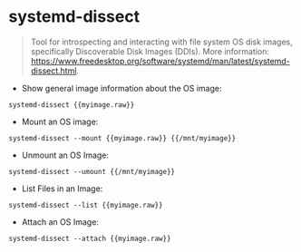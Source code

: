 # systemd-dissect
> Tool for introspecting and interacting with file system OS disk images, specifically Discoverable Disk Images (DDIs).
> More information: <https://www.freedesktop.org/software/systemd/man/latest/systemd-dissect.html>.

- Show general image information about the OS image:

`systemd-dissect {{myimage.raw}}`

- Mount an OS image:

`systemd-dissect --mount {{myimage.raw}} {{/mnt/myimage}}`

- Unmount an OS Image:

`systemd-dissect --umount {{/mnt/myimage}}`

- List Files in an Image:

`systemd-dissect --list {{myimage.raw}}`

- Attach an OS Image:

`systemd-dissect --attach {{myimage.raw}}`
